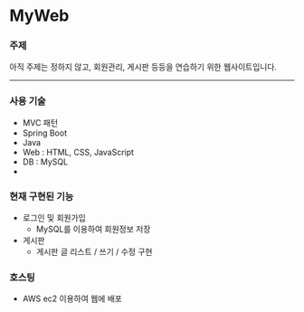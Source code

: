 # MyWeb

### 주제
아직 주제는 정하지 않고, 회원관리, 게시판 등등을 연습하기 위한 웹사이트입니다.
___

### 사용 기술
- MVC 패턴
- Spring Boot
- Java
- Web : HTML, CSS, JavaScript
- DB : MySQL
- 
### 현재 구현된 기능
- 로그인 및 회원가입
  - MySQL를 이용하여 회원정보 저장
- 게시판
  - 게시판 글 리스트 / 쓰기 / 수정 구현

### 호스팅
- AWS ec2 이용하여 웹에 배포
